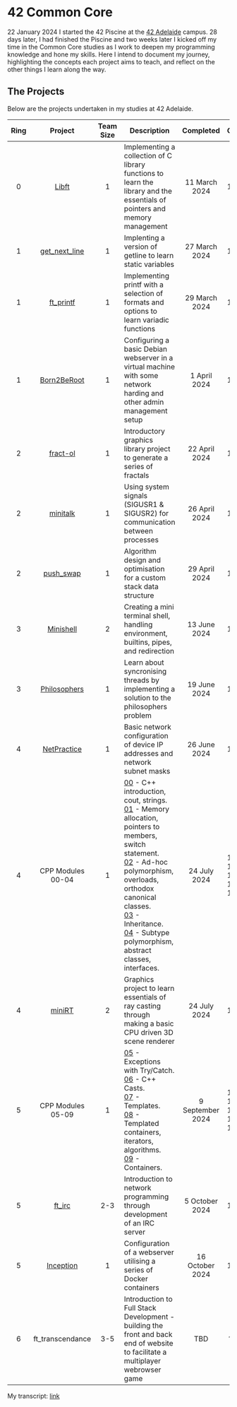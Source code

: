 # 42 Common Core
22 January 2024 I started the 42 Piscine at the [42 Adelaide](https://www.42adel.org.au/) campus. 28 days later, I had finished the Piscine and two weeks later I kicked off my time in the Common Core studies as I work to deepen my programming knowledge and hone my skills. Here I intend to document my journey, highlighting the concepts each project aims to teach, and reflect on the other things I learn along the way.

## The Projects
Below are the projects undertaken in my studies at 42 Adelaide.

| Ring | Project | Team Size | Description | Completed | Grade |
| :--: | :-----: | :-------: | ----------- | :-------: | :---: |
| 0 | [Libft](projects/00-Libft.md) | 1 | Implementing a collection of C library functions to learn the library and the essentials of pointers and memory management | 11 March 2024 | 125% |
| 1 | [get_next_line](projects/01-get_next_line.md) | 1 | Implenting a version of getline to learn static variables | 27 March 2024 | 125% |
| 1 | [ft_printf](projects/01-ft_printf.md) | 1 | Implementing printf with a selection of formats and options to learn variadic functions | 29 March 2024 | 117% |
| 1 | [Born2BeRoot](projects/01-Born2BeRoot.md) | 1 |Configuring a basic Debian webserver in a virtual machine with some network harding and other admin management setup | 1 April 2024 | 125% |
| 2 | [fract-ol](projects/02-fractol.md) | 1 | Introductory graphics library project to generate a series of fractals | 22 April 2024 | 125% |
| 2 | [minitalk](projects/02-minitalk.md) | 1 | Using system signals (SIGUSR1 & SIGUSR2) for communication between processes | 26 April 2024 | 106% |
| 2 | [push_swap](projects/02-push_swap.md) | 1 | Algorithm design and optimisation for a custom stack data structure | 29 April 2024 | 125% |
| 3 | [Minishell](projects/03-Minishell.md) | 2 | Creating a mini terminal shell, handling environment, builtins, pipes, and redirection | 13 June 2024 | 101% |
| 3 | [Philosophers](projects/03-Philosophers.md) | 1 | Learn about syncronising threads by implementing a solution to the philosophers problem | 19 June 2024 | 100% |
| 4 | [NetPractice](projects/04-NetPractice.md) | 1 | Basic network configuration of device IP addresses and network subnet masks | 26 June 2024 | 100% |
| 4 | CPP Modules <br> 00-04 | 1 | [00](projects/CPP%20Modules/04-CPP_Module_00.md) - C++ introduction, cout, strings. <br> [01](projects/CPP%20Modules/04-CPP_Module_01.md) - Memory allocation, pointers to members, switch statement. <br> [02](projects/CPP%20Modules/04-CPP_Module_02.md) - Ad-hoc polymorphism, overloads, orthodox canonical classes. <br> [03](projects/CPP%20Modules/04-CPP_Module_03.md) - Inheritance. <br>[04](projects/CPP%20Modules/04-CPP_Module_04.md) - Subtype polymorphism, abstract classes, interfaces. | 24 July 2024 | 100% <br> 100% <br> 100% <br> 100% <br> 100% |
| 4 | [miniRT](projects/04-miniRT.md) | 2 | Graphics project to learn essentials of ray casting through making a basic CPU driven 3D scene renderer | 24 July 2024 | 125% |
| 5 | CPP Modules <br> 05-09 | 1 | [05](projects/CPP%20Modules/05-CPP_Module_05.md) - Exceptions with Try/Catch. <br> [06](projects/CPP%20Modules/05-CPP_Module_06.md) - C++ Casts. <br> [07](projects/CPP%20Modules/05-CPP_Module_07.md) - Templates. <br> [08](projects/CPP%20Modules/05-CPP_Module_08.md) - Templated containers, iterators, algorithms. <br> [09](projects/CPP%20Modules/05-CPP_Module_09.md) - Containers.  | 9 September 2024 | 100% <br> 100% <br> 100% <br> 100% <br> 100% |
| 5 | [ft_irc](projects/05-ft_irc.md) | 2-3 | Introduction to network programming through development of an IRC server | 5 October 2024 | 125% |
| 5 | [Inception](projects/05-Inception.md) | 1 | Configuration of a webserver utilising a series of Docker containers | 16 October 2024 | 100% |
| 6 | ft_transcendance | 3-5 | Introduction to Full Stack Development - building the front and back end of website to facilitate a multiplayer webrowser game | TBD | ???% |

My transcript: [link](files/42%20Common%20Core%20Transcript.pdf)